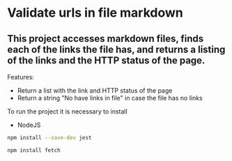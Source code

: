 # Validate urls in file markdown
## This project accesses markdown files, finds each of the links the file has, and returns a listing of the links and the HTTP status of the page.

Features:
- Return a list with the link and HTTP status of the page
- Return a string "No have links in file" in case the file has no links

To run the project it is necessary to install
- NodeJS
```sh
npm install --save-dev jest
```
```sh
npm install fetch
```

